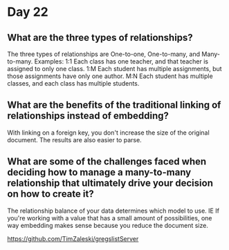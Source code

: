 # Day 22

## What are the three types of relationships?
The three types of relationships are One-to-one, One-to-many, and Many-to-many.
Examples:
1:1 Each class has one teacher, and that teacher is assigned to only one class.
1:M Each student has multiple assignments, but those assignments have only one author.
M:N Each student has multiple classes, and each class has multiple students.

## What are the benefits of the traditional linking of relationships instead of embedding?
With linking on a foreign key, you don't increase the size of the original document. The results are also easier to parse.

## What are some of the challenges faced when deciding how to manage a many-to-many relationship that ultimately drive your decision on how to create it?
The relationship balance of your data determines which model to use. IE If you're working with a value that has a small amount of possibilities, one way embedding makes sense because you reduce the document size. 


https://github.com/TimZaleski/gregslistServer